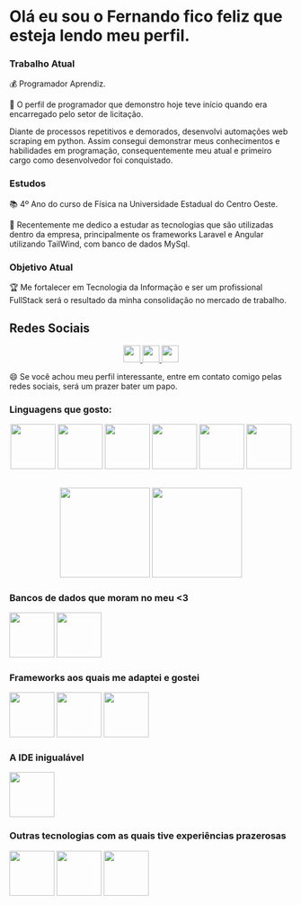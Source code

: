 # Olá eu sou o Fernando fico feliz que esteja lendo meu perfil.

### Trabalho Atual
💰 Programador Aprendiz.

🧐 O perfil de programador que demonstro hoje teve início quando era encarregado pelo setor de licitação.

Diante de processos repetitivos e demorados, desenvolvi automações web scraping em python. Assim consegui demonstrar meus conhecimentos e habilidades em programação, consequentemente meu atual e primeiro cargo como desenvolvedor foi conquistado.

### Estudos
📚 4º Ano do curso de Física na Universidade Estadual do Centro Oeste.

🧭 Recentemente me dedico a estudar as tecnologias que são utilizadas dentro da empresa, principalmente os frameworks Laravel e Angular utilizando TailWind, com banco de dados MySql.

### Objetivo Atual
🏆 Me fortalecer em Tecnologia da Informação e ser um profissional FullStack será o resultado da minha consolidação no mercado de trabalho.

## Redes Sociais
<div align=center>
<a href="https://www.linkedin.com/in/fernando-henrique-rocha-464b541b9/" target="_blank">
<img height=30em href="" src="https://img.shields.io/static/v1?label=LinkedIn&message=Fernando%20Rocha&color=blue&style=for-the-badge" />
</a>
<a href="https://api.whatsapp.com/send/?phone=5542991262851&text=Ol%C3%A1%20Fernando,%20estive%20em%20seu%20GitHub" target="_blank">
<img height=30em href="" src="https://img.shields.io/static/v1?label=WhatsApp&message=(42)99126-2851&color=green&style=for-the-badge" />
</a>
<a href="mailto:fhrlobacz@gmail.com" target="_blank">
<img height=30em href="" src="https://img.shields.io/static/v1?label=E-Mail&message=fhrlobacz@gmail.com&color=red&style=for-the-badge" />
</a>
</div>


😄 Se você achou meu perfil interessante, entre em contato comigo pelas redes sociais, será um prazer bater um papo.

### Linguagens que gosto:

<div align=center>
  <img height=80em src="https://cdn.jsdelivr.net/gh/devicons/devicon/icons/python/python-original-wordmark.svg" />
  <img height=80em src="https://cdn.jsdelivr.net/gh/devicons/devicon/icons/javascript/javascript-original.svg" />
  <img height=80em src="https://cdn.jsdelivr.net/gh/devicons/devicon/icons/css3/css3-original-wordmark.svg" />
  <img height=80em src="https://cdn.jsdelivr.net/gh/devicons/devicon/icons/html5/html5-original-wordmark.svg" />
  <img height=80em src="https://cdn.jsdelivr.net/gh/devicons/devicon/icons/dart/dart-plain-wordmark.svg" />
  <img height=80em src="https://cdn.jsdelivr.net/gh/devicons/devicon/icons/csharp/csharp-original.svg" />
</div>

##

<div align="center">
    <img height="160em" src="https://github-readme-stats.vercel.app/api?username=fernandohrocha&show_icons=true&theme=discord_old_blurple&include_all_commits=true&count_private=true"/>
  </a>    
  <img height="160em" src="https://github-readme-stats.vercel.app/api/top-langs/?username=fernandohrocha&layout=compact&langs_count=7&theme=discord_old_blurple"/>
</div>

### Bancos de dados que moram no meu <3

<div>
  <img height=80em src="https://cdn.jsdelivr.net/gh/devicons/devicon/icons/mysql/mysql-original-wordmark.svg" />
  <img height=80em src="https://cdn.jsdelivr.net/gh/devicons/devicon/icons/microsoftsqlserver/microsoftsqlserver-plain-wordmark.svg" />
</div>

### Frameworks aos quais me adaptei e gostei
<div>
  <img height=80em src="https://cdn.jsdelivr.net/gh/devicons/devicon/icons/react/react-original-wordmark.svg" />
  <img height=80em src="https://cdn.jsdelivr.net/gh/devicons/devicon/icons/flutter/flutter-original.svg" />
  <img height=80em src="https://cdn.jsdelivr.net/gh/devicons/devicon/icons/flask/flask-original-wordmark.svg" />
</div>

### A IDE inigualável
<div>
  <img height=80em src="https://cdn.jsdelivr.net/gh/devicons/devicon/icons/vscode/vscode-original-wordmark.svg" />
</div>

### Outras tecnologias com as quais tive experiências prazerosas

<div>
  <img height=80em src="https://cdn.jsdelivr.net/gh/devicons/devicon/icons/git/git-original-wordmark.svg" />
  <img height=80em src="https://cdn.jsdelivr.net/gh/devicons/devicon/icons/heroku/heroku-plain-wordmark.svg" />
  <img height=80em src="https://cdn.jsdelivr.net/gh/devicons/devicon/icons/unity/unity-original-wordmark.svg" />
</div>
